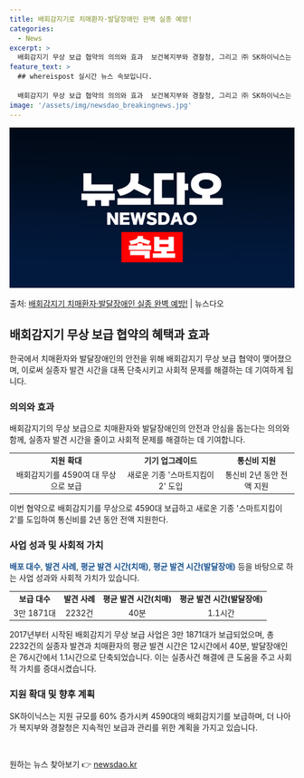 ```yaml
---
title: 배회감지기로 치매환자·발달장애인 완벽 실종 예방!
categories:
  - News
excerpt: >
  배회감지기 무상 보급 협약의 의의와 효과  보건복지부와 경찰청, 그리고 ㈜ SK하이닉스는 치매환자와 발달장애…
feature_text: >
  ## whereispost 실시간 뉴스 속보입니다.

  배회감지기 무상 보급 협약의 의의와 효과  보건복지부와 경찰청, 그리고 ㈜ SK하이닉스는 치매환자와 발달장애…
image: '/assets/img/newsdao_breakingnews.jpg'
---
```


![뉴스다오 속보](/assets/img/newsdao_breakingnews.jpg)

<p>출처: <a href="https://newsdao.kr/4648" rel="dofollow">배회감지기 치매환자·발달장애인 실종 완벽 예방!</a> | 뉴스다오</p>

<h2 data-ke-size="size26">배회감지기 무상 보급 협약의 혜택과 효과</h2>
<p data-ke-size="size16">한국에서 치매환자와 발달장애인의 안전을 위해 배회감지기 무상 보급 협약이 맺어졌으며, 이로써 실종자 발견 시간을 대폭 단축시키고 사회적 문제를 해결하는 데 기여하게 됩니다.</p>

<h3>의의와 효과</h3>
<p data-ke-size="size16">배회감지기의 무상 보급으로 치매환자와 발달장애인의 안전과 안심을 돕는다는 의의와 함께, 실종자 발견 시간을 줄이고 사회적 문제를 해결하는 데 기여합니다.</p>

<table>
	<tr>
		<td style="text-align: center; height: 17px;"><b>지원 확대</b></td>
		<td style="text-align: center; height: 17px;"><b>기기 업그레이드</b></td>
		<td style="text-align: center; height: 17px;"><b>통신비 지원</b></td>
	</tr>
	<tr>
		<td style="text-align: center; height: 17px;">배회감지기를 4590여 대 무상으로 보급</td>
		<td style="text-align: center; height: 17px;">새로운 기종 '스마트지킴이2' 도입</td>
		<td style="text-align: center; height: 17px;">통신비 2년 동안 전액 지원</td>
	</tr>
</table>

<p data-ke-size="size16">이번 협약으로 배회감지기를 무상으로 4590대 보급하고 새로운 기종 '스마트지킴이2'를 도입하여 통신비를 2년 동안 전액 지원한다.</p>

<h3>사업 성과 및 사회적 가치</h3>
<p data-ke-size="size16"><b><span style="color: #1a5490;">배포 대수</span></b>, <b><span style="color: #1a5490;">발견 사례</span></b>, <b><span style="color: #1a5490;">평균 발견 시간(치매)</span></b>, <b><span style="color: #1a5490;">평균 발견 시간(발달장애)</span></b> 등을 바탕으로 하는 사업 성과와 사회적 가치가 있습니다.</p>

<table>
	<tr>
		<td style="text-align: center; height: 17px;"><b>보급 대수</b></td>
		<td style="text-align: center; height: 17px;"><b>발견 사례</b></td>
		<td style="text-align: center; height: 17px;"><b>평균 발견 시간(치매)</b></td>
		<td style="text-align: center; height: 17px;"><b>평균 발견 시간(발달장애)</b></td>
	</tr>
	<tr>
		<td style="text-align: center; height: 17px;">3만 1871대</td>
		<td style="text-align: center; height: 17px;">2232건</td>
		<td style="text-align: center; height: 17px;">40분</td>
		<td style="text-align: center; height: 17px;">1.1시간</td>
	</tr>
</table>

<p data-ke-size="size16">2017년부터 시작된 배회감지기 무상 보급 사업은 3만 1871대가 보급되었으며, 총 2232건의 실종자 발견과 치매환자의 평균 발견 시간은 12시간에서 40분, 발달장애인은 76시간에서 1.1시간으로 단축되었습니다. 이는 실종사건 해결에 큰 도움을 주고 사회적 가치를 증대시켰습니다.</p>

<h3>지원 확대 및 향후 계획</h3>
<p data-ke-size="size16">SK하이닉스는 지원 규모를 60% 증가시켜 4590대의 배회감지기를 보급하며, 더 나아가 복지부와 경찰청은 지속적인 보급과 관리를 위한 계획을 가지고 있습니다.</p>
<p data-ke-size="size16">&nbsp;</p> 

원하는 뉴스 찾아보기 👉 <a href="https://newsdao.kr" rel="dofollow">newsdao.kr</a>


